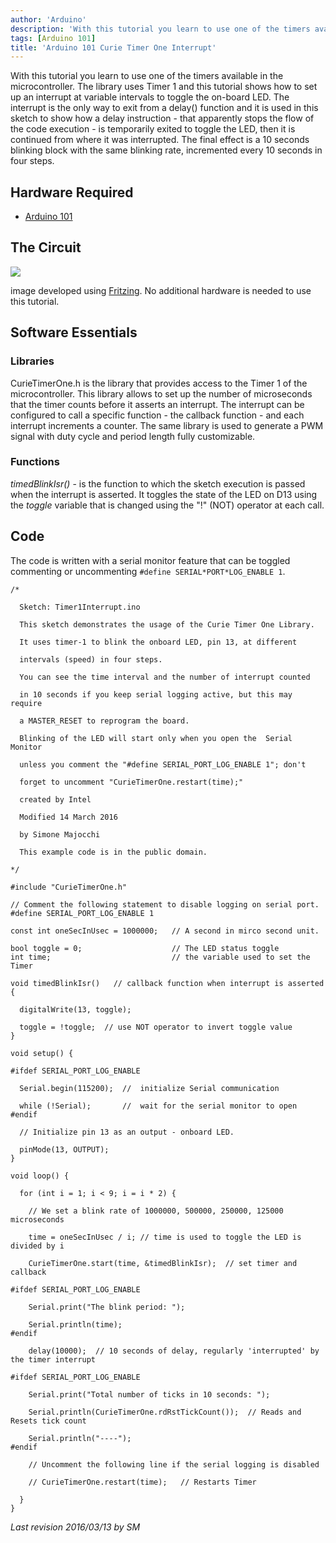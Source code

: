 ```yaml
---
author: 'Arduino'
description: 'With this tutorial you learn to use one of the timers available in the microcontroller on the 101.'
tags: [Arduino 101]
title: 'Arduino 101 Curie Timer One Interrupt'
---
```


With this tutorial you learn to use one of the timers available in the microcontroller. The library uses Timer 1 and this tutorial shows how to set up an interrupt at variable intervals  to toggle the on-board LED. The interrupt is the only way to exit from a delay() function and it is used in this sketch to show how a delay instruction - that apparently stops the flow of the code execution - is temporarily exited to toggle the LED, then it is continued from where it was interrupted. The final effect is a 10 seconds blinking block with the same blinking rate, incremented every 10 seconds in four steps.

## Hardware Required

- [Arduino 101](https://www.arduino.cc/en/Main/ArduinoBoard101)

## The Circuit

![](assets/genuino101fzz.jpg)

image developed using [Fritzing](http://www.fritzing.org).
No additional hardware is needed to use this tutorial.

## Software Essentials

### Libraries

CurieTimerOne.h is the library that provides access to the Timer 1 of the microcontroller. This library allows to set up the number of microseconds that the timer counts before it asserts an interrupt. The interrupt can be configured to call a specific function - the callback function - and each interrupt increments a counter. The same library is used to generate a PWM signal with duty cycle and period length fully customizable.

### Functions

*timedBlinkIsr()* - is the function to which the sketch execution is passed when the interrupt is asserted. It toggles the state of the LED on D13 using the *toggle* variable that is changed using the "!" (NOT) operator at each call.

## Code

The code is written with a serial monitor feature that can be toggled commenting or uncommenting `#define SERIAL*PORT*LOG_ENABLE 1`.

```arduino
/*

  Sketch: Timer1Interrupt.ino

  This sketch demonstrates the usage of the Curie Timer One Library.

  It uses timer-1 to blink the onboard LED, pin 13, at different

  intervals (speed) in four steps.

  You can see the time interval and the number of interrupt counted

  in 10 seconds if you keep serial logging active, but this may require

  a MASTER_RESET to reprogram the board.

  Blinking of the LED will start only when you open the  Serial Monitor

  unless you comment the "#define SERIAL_PORT_LOG_ENABLE 1"; don't

  forget to uncomment "CurieTimerOne.restart(time);"

  created by Intel

  Modified 14 March 2016

  by Simone Majocchi

  This example code is in the public domain.

*/

#include "CurieTimerOne.h"

// Comment the following statement to disable logging on serial port.
#define SERIAL_PORT_LOG_ENABLE 1

const int oneSecInUsec = 1000000;   // A second in mirco second unit.

bool toggle = 0;                    // The LED status toggle
int time;                           // the variable used to set the Timer

void timedBlinkIsr()   // callback function when interrupt is asserted
{

  digitalWrite(13, toggle);

  toggle = !toggle;  // use NOT operator to invert toggle value
}

void setup() {

#ifdef SERIAL_PORT_LOG_ENABLE

  Serial.begin(115200);  //  initialize Serial communication

  while (!Serial);       //  wait for the serial monitor to open
#endif

  // Initialize pin 13 as an output - onboard LED.

  pinMode(13, OUTPUT);
}

void loop() {

  for (int i = 1; i < 9; i = i * 2) {

    // We set a blink rate of 1000000, 500000, 250000, 125000 microseconds

    time = oneSecInUsec / i; // time is used to toggle the LED is divided by i

    CurieTimerOne.start(time, &timedBlinkIsr);  // set timer and callback

#ifdef SERIAL_PORT_LOG_ENABLE

    Serial.print("The blink period: ");

    Serial.println(time);
#endif

    delay(10000);  // 10 seconds of delay, regularly 'interrupted' by the timer interrupt

#ifdef SERIAL_PORT_LOG_ENABLE

    Serial.print("Total number of ticks in 10 seconds: ");

    Serial.println(CurieTimerOne.rdRstTickCount());  // Reads and Resets tick count

    Serial.println("----");
#endif

    // Uncomment the following line if the serial logging is disabled

    // CurieTimerOne.restart(time);   // Restarts Timer

  }
}
```

*Last revision 2016/03/13 by SM*